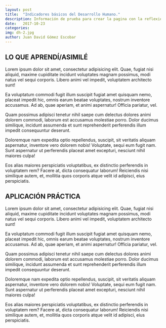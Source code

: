 ```yaml
---
layout: post
title:  "Indicadores básicos del Desarrollo Humano."
description: Información de prueba para crear la pagina con la reflexion de la tematica
date:   2017-10-23
categories: 
img: dh-2.jpg
author: Juan David Gómez Escobar
---
```


## LO QUE APRENDÍ/ASIMILÉ

Lorem ipsum dolor sit amet, consectetur adipisicing elit. Quae, fugiat nisi aliquid, maxime cupiditate incidunt voluptates magnam possimus, modi natus vel sequi corporis. Libero animi vel impedit, voluptatem architecto sunt!

Ea voluptatum commodi fugit illum suscipit fugiat amet quisquam nemo, placeat impedit hic, omnis earum beatae voluptates, nostrum inventore accusamus. Ad ab, quae aperiam, et animi aspernatur! Officia pariatur, vel.

Quam possimus adipisci tenetur nihil saepe cum delectus dolores animi dolorem commodi, laborum est accusamus molestiae porro. Dolor ducimus similique, incidunt assumenda et sunt reprehenderit perferendis illum impedit consequuntur deserunt.

Doloremque nam expedita optio repellendus, suscipit, sit veritatis aliquam aspernatur, inventore vero dolorem nobis! Voluptate, sequi eum fugit nam. Sunt aspernatur ut perferendis placeat amet excepturi, nesciunt nihil maiores culpa!

Eos alias maiores perspiciatis voluptatibus, ex distinctio perferendis in voluptatem rem? Facere at, dicta consequatur laborum! Reiciendis nisi similique autem, et, mollitia quos corporis atque velit id adipisci, eius perspiciatis.


## APLICACIÓN PRÁCTICA

Lorem ipsum dolor sit amet, consectetur adipisicing elit. Quae, fugiat nisi aliquid, maxime cupiditate incidunt voluptates magnam possimus, modi natus vel sequi corporis. Libero animi vel impedit, voluptatem architecto sunt!

Ea voluptatum commodi fugit illum suscipit fugiat amet quisquam nemo, placeat impedit hic, omnis earum beatae voluptates, nostrum inventore accusamus. Ad ab, quae aperiam, et animi aspernatur! Officia pariatur, vel.

Quam possimus adipisci tenetur nihil saepe cum delectus dolores animi dolorem commodi, laborum est accusamus molestiae porro. Dolor ducimus similique, incidunt assumenda et sunt reprehenderit perferendis illum impedit consequuntur deserunt.

Doloremque nam expedita optio repellendus, suscipit, sit veritatis aliquam aspernatur, inventore vero dolorem nobis! Voluptate, sequi eum fugit nam. Sunt aspernatur ut perferendis placeat amet excepturi, nesciunt nihil maiores culpa!

Eos alias maiores perspiciatis voluptatibus, ex distinctio perferendis in voluptatem rem? Facere at, dicta consequatur laborum! Reiciendis nisi similique autem, et, mollitia quos corporis atque velit id adipisci, eius perspiciatis.